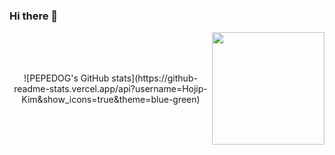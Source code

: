 ### Hi there 👋

<!--
**Hojip-Kim/Hojip-Kim** is a ✨ _special_ ✨ repository because its `README.md` (this file) appears on your GitHub profile.

Here are some ideas to get you started:

- 🔭 I’m currently working on ...
- 🌱 I’m currently learning ...
- 👯 I’m looking to collaborate on ...
- 🤔 I’m looking for help with ...
- 💬 Ask me about ...
- 📫 How to reach me: ...
- 😄 Pronouns: ...
- ⚡ Fun fact: ...
-->
<div align="center" style="display: flex; align-items: center; justify-content: center;">
![PEPEDOG's GitHub stats](https://github-readme-stats.vercel.app/api?username=Hojip-Kim&show_icons=true&theme=blue-green)
<a href="https://github.com/Hojip-Kim"><img align="center" style="height:180px" src="https://github-readme-stats.vercel.app/api/top-langs/?username=Hojip-Kim&layout=compact&theme=nord&hide_border=true" /></a> 
</div>
